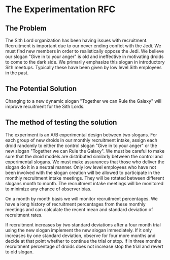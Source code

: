 # The Experimentation RFC #

## The Problem ##

The Sith Lord organization has been having issues with recruitment.  Recruitment is important due to our never ending confict with the Jedi.  We must find new members in order to realistically oppose the Jedi.  We believe our slogan "Give in to your anger"  is old and ineffective in motivating droids to come to the dark side.  We primarily emphasize this slogan in introductory Sith meetups.  Typically these have been given by low level Sith employees in the past.

## The Potential Solution ##

Changing to a new dynamic slogan "Together we can Rule the Galaxy" will improve recuitment for the Sith Lords.

## The method of testing the solution ##

The experiment is an A/B experimental design between two slogans. For each group of new droids in our monthly recruitment intake, assign each droid randomly to either the control slogan "Give in to your anger" or the new slogan "Together we can Rule the Galaxy".  We must be careful to make sure that the droid models are distributed similarly between the control and experimental slogans.  We must make assurances that those who deliver the slogan do it in a neutral manner.  Only low level employees who have not been involved with the slogan creation will be allowed to participate in the monthly recruitment intake meetings.  They will be rotated between different slogans month to month.  The recruitment intake meetings will be monitored to minimize any chance of observer bias.

On a month by month basis we will monitor recruitment percentages.  We have a long history of recruitment percentages from these monthly meetings and can calculate the recent mean and standard deviation of recruitment rates.

If recruitment increases by two standard deviations after a four month trial using the new slogan implement the new slogan immediately.  If it only increases by one standard deviation, observe for four more months and decide at that point whether to continue the trial or stop.  If in three months recruitment percentage of droids does not increase stop the trial and revert to old slogan.
